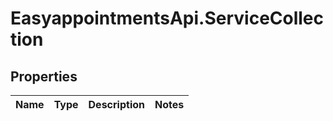 # EasyappointmentsApi.ServiceCollection

## Properties
Name | Type | Description | Notes
------------ | ------------- | ------------- | -------------
